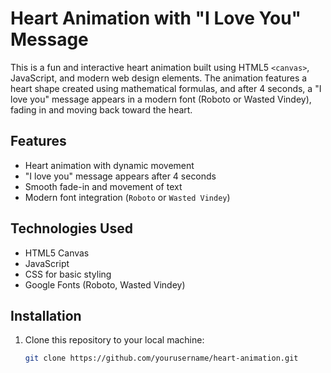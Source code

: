 # Heart Animation with "I Love You" Message

This is a fun and interactive heart animation built using HTML5 `<canvas>`, JavaScript, and modern web design elements. The animation features a heart shape created using mathematical formulas, and after 4 seconds, a "I love you" message appears in a modern font (Roboto or Wasted Vindey), fading in and moving back toward the heart.

## Features
- Heart animation with dynamic movement
- "I love you" message appears after 4 seconds
- Smooth fade-in and movement of text
- Modern font integration (`Roboto` or `Wasted Vindey`)

## Technologies Used
- HTML5 Canvas
- JavaScript
- CSS for basic styling
- Google Fonts (Roboto, Wasted Vindey)

## Installation

1. Clone this repository to your local machine:
   ```bash
   git clone https://github.com/yourusername/heart-animation.git

